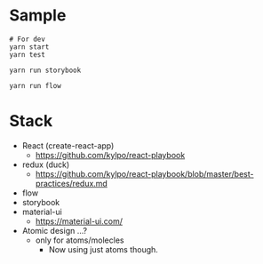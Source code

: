 # Sample

```
# For dev
yarn start
yarn test

yarn run storybook

yarn run flow
```

# Stack

- React (create-react-app)
  - https://github.com/kylpo/react-playbook
- redux (duck)
  - https://github.com/kylpo/react-playbook/blob/master/best-practices/redux.md
- flow
- storybook
- material-ui
  - https://material-ui.com/
- Atomic design ...?
  - only for atoms/molecles
    - Now using just atoms though.
